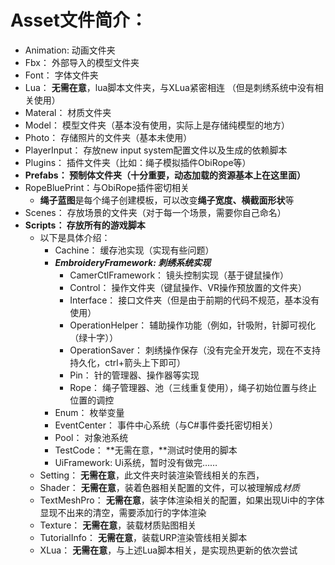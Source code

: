 # Asset文件简介：

- Animation:    动画文件夹
- Fbx：         外部导入的模型文件夹
- Font：        字体文件夹
- Lua：         **无需在意**，lua脚本文件夹，与XLua紧密相连   （但是刺绣系统中没有相关使用）
- Materal：     材质文件夹
- Model：       模型文件夹（基本没有使用，实际上是存储纯模型的地方）
- Photo：       存储照片的文件夹（基本未使用）
- PlayerInput： 存放new input system配置文件以及生成的依赖脚本
- Plugins：     插件文件夹（比如：绳子模拟插件ObiRope等）
- **Prefabs：     预制体文件夹（十分重要，动态加载的资源基本上在这里面）**
- RopeBluePrint：与ObiRope插件密切相关
  - **绳子蓝图**是每个绳子创建模板，可以改变**绳子宽度、横截面形状**等
- Scenes：      存放场景的文件夹（对于每一个场景，需要你自己命名）
- **Scripts：     存放所有的游戏脚本**
  - 以下是具体介绍：
    - Cachine：             缓存池实现（实现有些问题）
    - ***EmbroideryFramework:  刺绣系统实现***
      - CamerCtlFramework： 镜头控制实现（基于键鼠操作）
      - Control：           操作文件夹（键鼠操作、VR操作预放置的文件夹）
      - Interface：         接口文件夹（但是由于前期的代码不规范，基本没有使用）
      - OperationHelper：   辅助操作功能（例如，针吸附，针脚可视化（绿十字））
      - OperationSaver：    刺绣操作保存（没有完全开发完，现在不支持持久化，ctrl+箭头上下即可）
      - Pin：               针的管理器、操作器等实现
      - Rope：              绳子管理器、池（三线重复使用），绳子初始位置与终止位置的调控
    - Enum：              枚举变量
    - EventCenter：       事件中心系统（与C#事件委托密切相关）
    - Pool：                对象池系统
    - TestCode：            **无需在意，**测试时使用的脚本
    - UiFramework:          Ui系统，暂时没有做完……
  - Setting：               **无需在意**，此文件夹时装渲染管线相关的东西，
  - Shader：                **无需在意**，装着色器相关配置的文件，可以被理解成*材质*
  - TextMeshPro：           **无需在意**，装字体渲染相关的配置，如果出现Ui中的字体显现不出来的清空，需要添加行的字体渲染
  - Texture：               **无需在意**，装载材质贴图相关
  - TutorialInfo：          **无需在意**，装载URP渲染管线相关脚本
  - XLua：                  **无需在意**，与上述Lua脚本相关，是实现热更新的依次尝试



